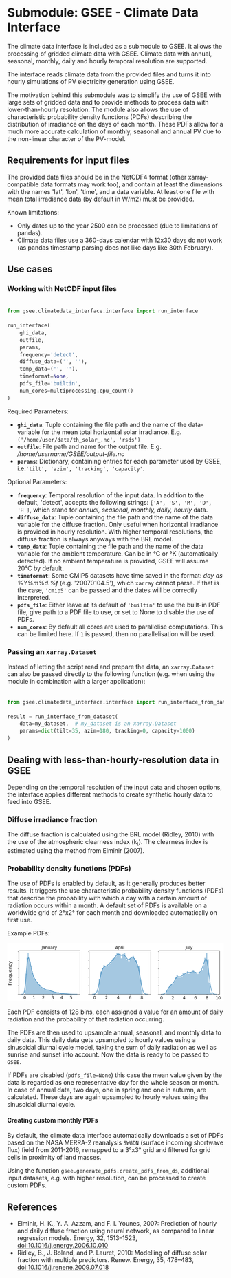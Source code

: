 # Submodule: GSEE - Climate Data Interface

The climate data interface is included as a submodule to GSEE. It allows the processing of gridded climate data with GSEE. Climate data with annual, seasonal, monthly, daily and hourly temporal resolution are supported.

The interface reads climate data from the provided files and turns it into hourly simulations of PV electricity generation using GSEE.

The motivation behind this submodule was to simplify the use of GSEE with large sets of gridded data and to provide methods to process data with lower-than-hourly resolution. The module also allows the use of characteristic probability density functions (PDFs) describing the distribution of irradiance on the days of each month. These PDFs allow for a much more accurate calculation of monthly, seasonal and annual PV due to the non-linear character of the PV-model.

## Requirements for input files

The provided data files should be in the NetCDF4 format (other xarray-compatible data formats may work too), and contain at least the dimensions with the names 'lat', 'lon', 'time', and a data variable. At least one file with mean total irradiance data (by default in W/m2) must be provided.

Known limitations:

* Only dates up to the year 2500 can be processed (due to limitations of pandas).
* Climate data files use a 360-days calendar with 12x30 days do not work (as pandas timestamp parsing does not like days like 30th February).

## Use cases

### Working with NetCDF input files

```python

from gsee.climatedata_interface.interface import run_interface

run_interface(
    ghi_data,
    outfile,
    params,
    frequency='detect',
    diffuse_data=('', ''),
    temp_data=('', ''),
    timeformat=None,
    pdfs_file='builtin',
    num_cores=multiprocessing.cpu_count()
)
```

Required Parameters:

* __`ghi_data`__: Tuple containing the file path and the name of the data-variable for the mean total horizontal solar irradiance. E.g. `('/home/user/data/th_solar_.nc', 'rsds')`
* __`outfile`__: File path and name for the output file. E.g. */home/username/GSEE/output-file.nc*
* __`params`__: Dictionary, containing entries for each parameter used by GSEE, i.e.`'tilt', 'azim', 'tracking', 'capacity'`.

Optional Parameters:

* __`frequency`__: Temporal resolution of the input data. In addition to the default, 'detect', accepts the following strings: `['A', 'S', 'M', 'D', 'H']`, which stand for *annual, seasonal, monthly, daily, hourly* data.
* __`diffuse_data`__: Tuple containing the file path and the name of the data variable for the diffuse fraction. Only useful when horizontal irradiance is provided in hourly resolution. With higher temporal resolutions, the diffuse fraction is always anyways with the BRL model.
* __`temp_data`__: Tuple containing the file path and the name of the data variable for the ambient temperature. Can be in °C or °K (automatically detected). If no ambient temperature is provided, GSEE will assume 20°C by default.
* __`timeformat`__: Some CMIP5 datasets have time saved in the format: *day as %Y%m%d.%f* (e.g. '20070104.5'), which `xarray` cannot parse. If that is the case, `'cmip5'` can be passed and the dates will be correctly interpreted.
* __`pdfs_file`__: Either leave at its default of `'builtin'` to use the built-in PDF file, give path to a PDF file to use, or set to None to disable the use of PDFs.
* __`num_cores`__: By default all cores are used to parallelise computations. This can be limited here. If `1` is passed, then no parallelisation will be used.

### Passing an `xarray.Dataset`

Instead of letting the script read and prepare the data, an ``xarray.Dataset`` can also be passed directly to the following function (e.g. when using the module in combination with a larger application):

```python

from gsee.climatedata_interface.interface import run_interface_from_dataset

result = run_interface_from_dataset(
    data=my_dataset,  # my_dataset is an xarray.Dataset
    params=dict(tilt=35, azim=180, tracking=0, capacity=1000)
)
```

## Dealing with less-than-hourly-resolution data in GSEE

Depending on the temporal resolution of the input data and chosen options, the interface applies different methods to create synthetic hourly data to feed into GSEE.

### Diffuse irradiance fraction

The diffuse fraction is calculated using the BRL model (Ridley, 2010) with the use of the atmospheric clearness index (k<sub>t</sub>). The clearness index is estimated using the method from Elminir (2007).

### Probability density functions (PDFs)

The use of PDFs is enabled by default, as it generally produces better results. It triggers the use characteristic probability density functions (PDFs) that describe the probability with which a day with a certain amount of radiation occurs within a month. A default set of PDFs is available on a worldwide grid of 2°x2° for each month and downloaded automatically on first use.

Example PDFs:

![alt text](probability_densitiy_functions.png "Examples for characteristic PDFs")

Each PDF consists of 128 bins, each assigned a value for an amount of daily radiation and the probability of that radiation occurring.

The PDFs are then used to upsample annual, seasonal, and monthly data to daily data. This daily data gets upsampled to hourly values using a sinusoidal diurnal cycle model, taking the sum of daily radiation as well as sunrise and sunset into account. Now the data is ready to be passed to `GSEE`.

If PDFs are disabled (`pdfs_file=None`) this case the mean value given by the data is regarded as one representative day for the whole season or month. In case of annual data, two days, one in spring and one in autumn, are calculated. These days are again upsampled to hourly values using the sinusoidal diurnal cycle.

#### Creating custom monthly PDFs

By default, the climate data interface automatically downloads a set of PDFs based on the NASA MERRA-2 reanalysis `SWGDN` (surface incoming shortwave flux) field from 2011-2016, remapped to a 3°x3° grid and filtered for grid cells in proximity of land masses.

Using the function ``gsee.generate_pdfs.create_pdfs_from_ds``, additional input datasets, e.g. with higher resolution, can be processed to create custom PDFs.

## References

* Elminir, H. K., Y. A. Azzam, and F. I. Younes, 2007: Prediction of hourly and daily diffuse fraction using neural network, as compared to linear regression models. Energy, 32, 1513–1523, [doi:10.1016/j.energy.2006.10.010](http://dx.doi.org/10.1016/j.energy.2006.10.010)
* Ridley, B., J. Boland, and P. Lauret, 2010: Modelling of diffuse solar fraction with multiple predictors. Renew. Energy, 35, 478–483, [doi:10.1016/j.renene.2009.07.018](http://dx.doi.org/10.1016/j.renene.2009.07.018)
